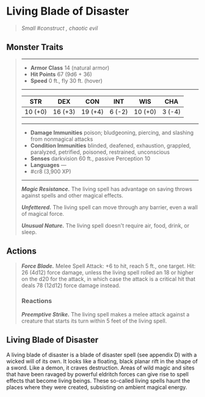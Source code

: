 # Living Blade of Disaster
>*Small #construct , chaotic evil*
## Monster Traits
>___
>- **Armor Class** 14 (natural armor)
>- **Hit Points** 67 (9d6 + 36)
>- **Speed** 0 ft., fly 30 ft. (hover)
>___
>|STR|DEX|CON|INT|WIS|CHA|
>|:---:|:---:|:---:|:---:|:---:|:---:|
>|10 (+0)|16 (+3)|19 (+4)|6 (-2)|10 (+0)|3 (-4)|
>___
>- **Damage Immunities** poison; bludgeoning, piercing, and slashing from nonmagical attacks
>- **Condition Immunities** blinded, deafened, exhaustion, grappled, paralyzed, petrified, poisoned, restrained, unconscious
>- **Senses** darkvision 60 ft., passive Perception 10
>- **Languages** —
>- #cr8 (3,900 XP)
>___
>***Magic Resistance.*** The living spell has advantage on saving throws against spells and other magical effects.  
>
>***Unfettered.*** The living spell can move through any barrier, even a wall of magical force.  
>
>***Unusual Nature.*** The living spell doesn't require air, food, drink, or sleep.  
>
## Actions
>***Force Blade.*** Melee Spell Attack: +6 to hit, reach 5 ft., one target. Hit: 26 (4d12) force damage, unless the living spell rolled an 18 or higher on the d20 for the attack, in which case the attack is a critical hit that deals 78 (12d12) force damage instead.  
>
>### Reactions
>***Preemptive Strike.*** The living spell makes a melee attack against a creature that starts its turn within 5 feet of the living spell.
## Living Blade of Disaster
A living blade of disaster is a blade of disaster spell (see appendix D) with a wicked will of its own. It looks like a floating, black planar rift in the shape of a sword. Like a demon, it craves destruction.
Areas of wild magic and sites that have been ravaged by powerful eldritch forces can give rise to spell effects that become living beings. These so-called living spells haunt the places where they were created, subsisting on ambient magical energy.